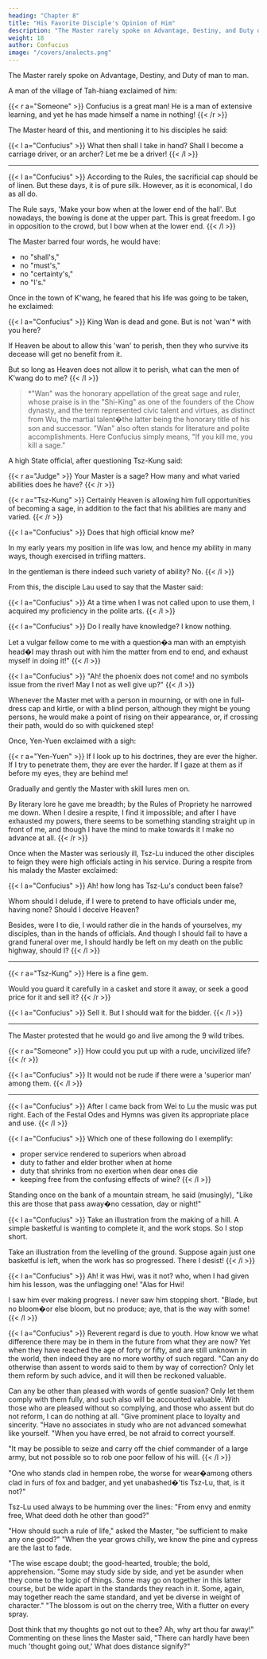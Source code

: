 ```yaml
---
heading: "Chapter 8"
title: "His Favorite Disciple's Opinion of Him"
description: "The Master rarely spoke on Advantage, Destiny, and Duty of man to man"
weight: 18
author: Confucius
image: "/covers/analects.png"
---
```



The Master rarely spoke on Advantage, Destiny, and Duty of man to man.

A man of the village of Tah-hiang exclaimed of him:

{{< r a="Someone" >}}
Confucius is a great man! He is a man of extensive learning, and yet he has made himself a name in nothing! 
{{< /r >}}

The Master heard of this, and mentioning it to his disciples he said:

{{< l a="Confucius" >}}
What then shall I take in hand? Shall I become a carriage driver, or an archer? Let me be a driver!
{{< /l >}}

---

{{< l a="Confucius" >}}
According to the Rules, the sacrificial cap should be of linen. But these days, it is of pure silk. However, as it is economical, I do as all do.

The Rule says, 'Make your bow when at the lower end of the hall'. But nowadays, the bowing is done at the upper part. This is great freedom. I go in opposition to the crowd, but I bow when at the lower end.
{{< /l >}}


The Master barred four words, he would have:
- no "shall's," 
- no "must's," 
- no "certainty's," 
- no "I's." 


Once in the town of K'wang, he feared that his life was going to be taken, he exclaimed:

{{< l a="Confucius" >}}
King Wan is dead and gone. But is not 'wan'* with you here? 

If Heaven be about to allow this 'wan' to perish, then they who survive its decease will get no benefit from it. 

But so long as Heaven does not allow it to perish, what can the men of K'wang do to me?
{{< /l >}}

> *"Wan" was the honorary appellation of the great sage and ruler, whose praise is in the "Shi-King" as one of the founders of the Chow dynasty, and the term represented civic talent and virtues, as distinct from Wu, the martial talent�the latter being the honorary title of his son and successor. "Wan" also often stands for literature and polite accomplishments. Here Confucius simply means, "If you kill me, you kill a sage."


A high State official, after questioning Tsz-Kung said:

{{< r a="Judge" >}}
Your Master is a sage? How many and what varied abilities does he have?
{{< /r >}}

{{< r a="Tsz-Kung" >}}
Certainly Heaven is allowing him full opportunities of becoming a sage, in addition to the fact that his abilities are many and varied.
{{< /r >}}

{{< l a="Confucius" >}}
Does that high official know me? 

In my early years my position in life was low, and hence my ability in many ways, though exercised in trifling matters. 

In the gentleman is there indeed such variety of ability? No.
{{< /l >}}


From this, the disciple Lau used to say that the Master said: 


{{< l a="Confucius" >}}
At a time when I was not called upon to use them, I acquired my proficiency in the polite arts.
{{< /l >}}


{{< l a="Confucius" >}}
Do I really have knowledge? I know nothing. 

Let a vulgar fellow come to me with a question�a man with an emptyish head�I may thrash out with him the matter from end to end, and exhaust myself in doing it!" 
{{< /l >}}


{{< l a="Confucius" >}}
"Ah! the phoenix does not come! and no symbols issue from the river! May I not as well give up?"
{{< /l >}}


Whenever the Master met with a person in mourning, or with one in full-dress cap and kirtle, or with a blind person, although they might be young persons, he would make a point of rising on their appearance, or, if crossing their path, would do so with quickened step! 

Once, Yen-Yuen exclaimed with a sigh:

{{< r a="Yen-Yuen" >}}
If I look up to his doctrines, they are ever the higher. If I try to penetrate them, they are ever the harder. If I gaze at them as if before my eyes, they are behind me! 

Gradually and gently the Master with skill lures men on. 

By literary lore he gave me breadth; by the Rules of Propriety he narrowed me down. When I desire a respite, I find it impossible; and after I have exhausted my powers, there seems to be something standing straight up in front of me, and though I have the mind to make towards it I make no advance at all.
{{< /r >}}


Once when the Master was seriously ill, Tsz-Lu induced the other disciples to feign they were high officials acting in his service. During a respite from his malady the Master exclaimed:

{{< l a="Confucius" >}}
Ah! how long has Tsz-Lu's conduct been false? 

Whom should I delude, if I were to pretend to have officials under me, having none? Should I deceive Heaven? 

Besides, were I to die, I would rather die in the hands of yourselves, my disciples, than in the hands of officials. And though I should fail to have a grand funeral over me, I should hardly be left on my death on the public highway, should I?
{{< /l >}}


---

{{< r a="Tsz-Kung" >}}
Here is a fine gem. 

Would you guard it carefully in a casket and store it away, or seek a good price for it and sell it?
{{< /r >}}

{{< l a="Confucius" >}}
Sell it. But I should wait for the bidder. 
{{< /l >}}

---

The Master protested that he would go and live among the 9 wild tribes.

{{< r a="Someone" >}}
How could you put up with a rude, uncivilized life? 
{{< /r >}}

{{< l a="Confucius" >}}
It would not be rude if there were a 'superior man' among them.
{{< /l >}}

---


{{< l a="Confucius" >}}
After I came back from Wei to Lu the music was put right. Each of the Festal Odes and Hymns was given its appropriate place and use.
{{< /l >}}


{{< l a="Confucius" >}}
Which one of these following do I exemplify:
- proper service rendered to superiors when abroad
- duty to father and elder brother when at home
- duty that shrinks from no exertion when dear ones die
- keeping free from the confusing effects of wine?
{{< /l >}}

Standing once on the bank of a mountain stream, he said (musingly), "Like this are those that pass away�no cessation, day or night!" 

{{< l a="Confucius" >}}
Take an illustration from the making of a hill. A simple basketful is wanting to complete it, and the work stops. So I stop short. 

Take an illustration from the levelling of the ground. Suppose again just one basketful is left, when the work has so progressed. There I desist! 
{{< /l >}}

{{< l a="Confucius" >}}
Ah! it was Hwi, was it not? who, when I had given him his lesson, was the unflagging one! "Alas for Hwi! 

I saw him ever making progress. I never saw him stopping short. "Blade, but no bloom�or else bloom, but no produce; aye, that is the way with some! 
{{< /l >}}

{{< l a="Confucius" >}}
Reverent regard is due to youth. How know we what difference there may be in them in the future from what they are now? Yet when they have reached the age of forty or fifty, and are still unknown in the world, then indeed they are no more worthy of such regard. "Can any do otherwise than assent to words said to them by way of correction? Only let them reform by such advice, and it will then be reckoned valuable. 

Can any be other than pleased with words of gentle suasion? Only let them comply with them fully, and such also will be accounted valuable. With those who are pleased without so complying, and those who assent but do not reform, I can do nothing at all. "Give prominent place to loyalty and sincerity. "Have no associates in study who are not advanced somewhat like yourself. "When you have erred, be not afraid to correct yourself. 

"It may be possible to seize and carry off the chief commander of a large army, but not possible so to rob one poor fellow of his will. 
{{< /l >}}


"One who stands clad in hempen robe, the worse for wear�among others clad in furs of fox and badger, and yet unabashed�'tis Tsz-Lu, that, is it not?" 

Tsz-Lu used always to be humming over the lines: "From envy and enmity free, What deed doth he other than good?" 

"How should such a rule of life," asked the Master, "be sufficient to make any one good?" "When the year grows chilly, we know the pine and cypress are the last to fade. 

"The wise escape doubt; the good-hearted, trouble; the bold, apprehension. "Some may study side by side, and yet be asunder when they come to the logic of things. Some may go on together in this latter course, but be wide apart in the standards they reach in it. Some, again, may together reach the same standard, and yet be diverse in weight of character." "The blossom is out on the cherry tree, With a flutter on every spray. 

Dost think that my thoughts go not out to thee? Ah, why art thou far away!" Commenting on these lines the Master said, "There can hardly have been much 'thought going out,' What does distance signify?" 

